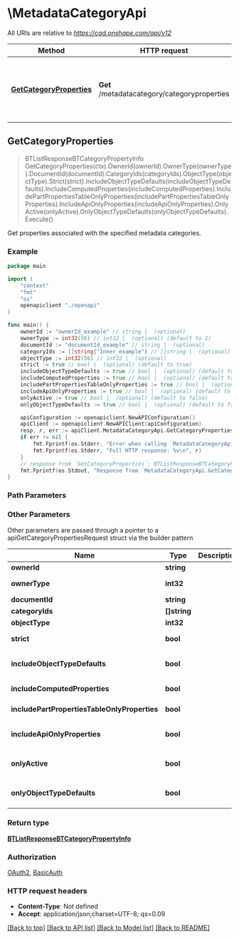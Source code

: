 # \MetadataCategoryApi

All URIs are relative to *https://cad.onshape.com/api/v12*

Method | HTTP request | Description
------------- | ------------- | -------------
[**GetCategoryProperties**](MetadataCategoryApi.md#GetCategoryProperties) | **Get** /metadatacategory/categoryproperties | Get properties associated with the specified metadata categories.



## GetCategoryProperties

> BTListResponseBTCategoryPropertyInfo GetCategoryProperties(ctx).OwnerId(ownerId).OwnerType(ownerType).DocumentId(documentId).CategoryIds(categoryIds).ObjectType(objectType).Strict(strict).IncludeObjectTypeDefaults(includeObjectTypeDefaults).IncludeComputedProperties(includeComputedProperties).IncludePartPropertiesTableOnlyProperties(includePartPropertiesTableOnlyProperties).IncludeApiOnlyProperties(includeApiOnlyProperties).OnlyActive(onlyActive).OnlyObjectTypeDefaults(onlyObjectTypeDefaults).Execute()

Get properties associated with the specified metadata categories.



### Example

```go
package main

import (
    "context"
    "fmt"
    "os"
    openapiclient "./openapi"
)

func main() {
    ownerId := "ownerId_example" // string |  (optional)
    ownerType := int32(56) // int32 |  (optional) (default to 1)
    documentId := "documentId_example" // string |  (optional)
    categoryIds := []string{"Inner_example"} // []string |  (optional)
    objectType := int32(56) // int32 |  (optional)
    strict := true // bool |  (optional) (default to true)
    includeObjectTypeDefaults := true // bool |  (optional) (default to false)
    includeComputedProperties := true // bool |  (optional) (default to true)
    includePartPropertiesTableOnlyProperties := true // bool |  (optional) (default to true)
    includeApiOnlyProperties := true // bool |  (optional) (default to false)
    onlyActive := true // bool |  (optional) (default to false)
    onlyObjectTypeDefaults := true // bool |  (optional) (default to false)

    apiConfiguration := openapiclient.NewAPIConfiguration()
    apiClient := openapiclient.NewAPIClient(apiConfiguration)
    resp, r, err := apiClient.MetadataCategoryApi.GetCategoryProperties(context.Background()).OwnerId(ownerId).OwnerType(ownerType).DocumentId(documentId).CategoryIds(categoryIds).ObjectType(objectType).Strict(strict).IncludeObjectTypeDefaults(includeObjectTypeDefaults).IncludeComputedProperties(includeComputedProperties).IncludePartPropertiesTableOnlyProperties(includePartPropertiesTableOnlyProperties).IncludeApiOnlyProperties(includeApiOnlyProperties).OnlyActive(onlyActive).OnlyObjectTypeDefaults(onlyObjectTypeDefaults).Execute()
    if err != nil {
        fmt.Fprintf(os.Stderr, "Error when calling `MetadataCategoryApi.GetCategoryProperties``: %v\n", err)
        fmt.Fprintf(os.Stderr, "Full HTTP response: %v\n", r)
    }
    // response from `GetCategoryProperties`: BTListResponseBTCategoryPropertyInfo
    fmt.Fprintf(os.Stdout, "Response from `MetadataCategoryApi.GetCategoryProperties`: %v\n", resp)
}
```

### Path Parameters



### Other Parameters

Other parameters are passed through a pointer to a apiGetCategoryPropertiesRequest struct via the builder pattern


Name | Type | Description  | Notes
------------- | ------------- | ------------- | -------------
 **ownerId** | **string** |  | 
 **ownerType** | **int32** |  | [default to 1]
 **documentId** | **string** |  | 
 **categoryIds** | **[]string** |  | 
 **objectType** | **int32** |  | 
 **strict** | **bool** |  | [default to true]
 **includeObjectTypeDefaults** | **bool** |  | [default to false]
 **includeComputedProperties** | **bool** |  | [default to true]
 **includePartPropertiesTableOnlyProperties** | **bool** |  | [default to true]
 **includeApiOnlyProperties** | **bool** |  | [default to false]
 **onlyActive** | **bool** |  | [default to false]
 **onlyObjectTypeDefaults** | **bool** |  | [default to false]

### Return type

[**BTListResponseBTCategoryPropertyInfo**](BTListResponseBTCategoryPropertyInfo.md)

### Authorization

[OAuth2](../README.md#OAuth2), [BasicAuth](../README.md#BasicAuth)

### HTTP request headers

- **Content-Type**: Not defined
- **Accept**: application/json;charset=UTF-8; qs=0.09

[[Back to top]](#) [[Back to API list]](../README.md#documentation-for-api-endpoints)
[[Back to Model list]](../README.md#documentation-for-models)
[[Back to README]](../README.md)

